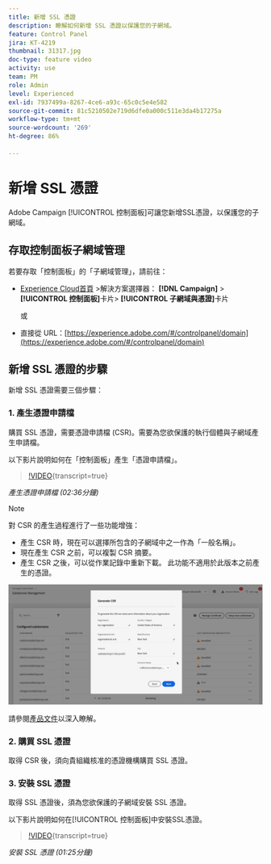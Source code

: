 ```yaml
---
title: 新增 SSL 憑證
description: 瞭解如何新增 SSL 憑證以保護您的子網域。
feature: Control Panel
jira: KT-4219
thumbnail: 31317.jpg
doc-type: feature video
activity: use
team: PM
role: Admin
level: Experienced
exl-id: 7937499a-8267-4ce6-a93c-65c0c5e4e582
source-git-commit: 81c5210502e719d6dfe0a000c511e3da4b17275a
workflow-type: tm+mt
source-wordcount: '269'
ht-degree: 86%

---
```


# 新增 SSL 憑證

Adobe Campaign [!UICONTROL 控制面板]可讓您新增SSL憑證，以保護您的子網域。

## 存取控制面板子網域管理

若要存取「控制面板」的「子網域管理」，請前往：

* [Experience Cloud首頁](https://experience.adobe.com/#/home) >解決方案選擇器： **[!DNL Campaign]** > **[!UICONTROL 控制面板]**&#x200B;卡片> **[!UICONTROL 子網域與憑證]**&#x200B;卡片

  或
* 直接從 URL：[https://experience.adobe.com/#/controlpanel/domain](https://experience.adobe.com/#/controlpanel/domain)

## 新增 SSL 憑證的步驟

新增 SSL 憑證需要三個步驟：

### 1. 產生憑證申請檔

購買 SSL 憑證，需要憑證申請檔 (CSR)。需要為您欲保護的執行個體與子網域產生申請檔。

以下影片說明如何在「控制面板」產生「憑證申請檔」。

>[!VIDEO](https://video.tv.adobe.com/v/31317?learn=on){transcript=true}

*產生憑證申請檔 (02:36分鐘)*

>[!NOTE]
>
>對 CSR 的產生過程進行了一些功能增強：
>
>* 產生 CSR 時，現在可以選擇所包含的子網域中之一作為「一般名稱」。
>* 現在產生 CSR 之前，可以複製 CSR 摘要。
>* 產生 CSR 之後，可以從作業記錄中重新下載。 此功能不適用於此版本之前產生的憑證。
>
>![下載 CSR](/help/assets/download-csr.gif)
>
>請參閱[產品文件](https://experienceleague.adobe.com/docs/control-panel/using/subdomains-and-certificates/renew-ssl/renewing-subdomain-certificate.html?lang=zh-Hant)以深入瞭解。
>

### 2. 購買 SSL 憑證

取得 CSR 後，須向貴組織核准的憑證機構購買 SSL 憑證。

### 3. 安裝 SSL 憑證

取得 SSL 憑證後，須為您欲保護的子網域安裝 SSL 憑證。

以下影片說明如何在[!UICONTROL 控制面板]中安裝SSL憑證。

>[!VIDEO](https://video.tv.adobe.com/v/31166?learn=on){transcript=true}

*安裝 SSL 憑證 (01:25分鐘)*


